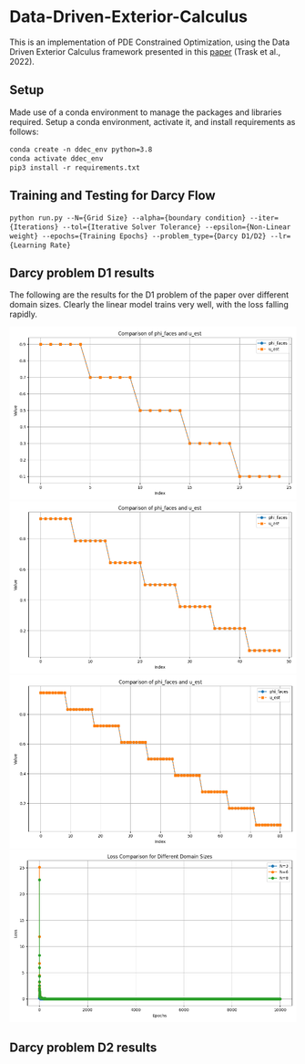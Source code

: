 # Data-Driven-Exterior-Calculus

This is an implementation of PDE Constrained Optimization, using the Data Driven Exterior Calculus framework presented in this [paper](https://www.sciencedirect.com/science/article/pii/S0021999122000316?ref=pdf_download&fr=RR-2&rr=91c8010afddfff9b) (Trask et al., 2022). 

## Setup

Made use of a conda environment to manage the packages and libraries required. Setup a conda environment, activate it, and install requirements as follows:
```
conda create -n ddec_env python=3.8
conda activate ddec_env
pip3 install -r requirements.txt
```

## Training and Testing for Darcy Flow

```
python run.py --N={Grid Size} --alpha={boundary condition} --iter={Iterations} --tol={Iterative Solver Tolerance} --epsilon={Non-Linear weight} --epochs={Training Epochs} --problem_type={Darcy D1/D2} --lr={Learning Rate}
```

## Darcy problem D1 results

The following are the results for the D1 problem of the paper over different domain sizes. Clearly the linear model trains very well, with the loss falling rapidly.

<img title="6x6 Domain" src="results/N=6_D1_results.png">

<img title="8x8 Domain" src="results/N=8_D1_results.png">

<img title="10x10 Domain" src="results/N=10_D1_results.png">

<img title="Domain model loss comparison" src="results/d1loss_comparison.png">

## Darcy problem D2 results


<!-- 
The following are the results for the D2 problem of the paper. The model was trained with a batch size of 3 for different boundary conditions ($\alpha \in \{1,2,4\}$).

<img  src="results/N=6_alpha=1_D2_results.png">

<img  src="results/N=6_alpha=2_D2_results.png">

<img  src="results/N=6_alpha=4_D2_results.png"> -->

